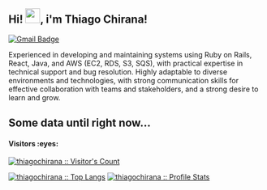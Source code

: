 
## Hi! <img src="https://github.com/TheDudeThatCode/TheDudeThatCode/blob/master/Assets/Hi.gif" width="29px">, i'm Thiago Chirana!

[![Gmail Badge](https://img.shields.io/badge/Gmail-red?style=flat-square&logo=Gmail&logoColor=white&link=mailto:thiagochirana@gmail.com)](mailto:thiago.chirana@gmail.com)

<p align='left'>Experienced in developing and maintaining systems using Ruby on Rails, React, Java, and AWS (EC2, RDS, S3, SQS), with practical expertise in technical support and bug resolution. Highly adaptable to diverse environments and technologies, with strong communication skills for effective collaboration with teams and stakeholders, and a strong desire to learn and grow.</p>

<h2>Some data until right now...</h2>

<h4>Visitors :eyes:</h4>
<p>
    <a href="https://github.com/thiagochirana">
        <img src="https://profile-counter.glitch.me/{thiagochirana}/count.svg" alt="thiagochirana :: Visitor's Count" />
    </a>
</p>

<p>
    <a href="https://github.com/thiagochirana"><img src="https://github-readme-stats.vercel.app/api/top-langs/?username=thiagochirana&theme=tokyonight&layout=compact&hide_border=true&bg_color=282A36&icon_color=686868&title_color=fde29a&text_color=9aedfe&custom_title=Lang+Most+Used" alt="thiagochirana :: Top Langs" /></a>
    <a href="https://github.com/thiagochirana"><img src="https://github-readme-stats.vercel.app/api?username=thiagochirana&show_icons=true&include_all_commits=true&hide_border=true&bg_color=282A36&icon_color=686868&title_color=fde29a&text_color=9aedfe&custom_title=Github+Status" alt="thiagochirana :: Profile Stats" /></a>
</p>
